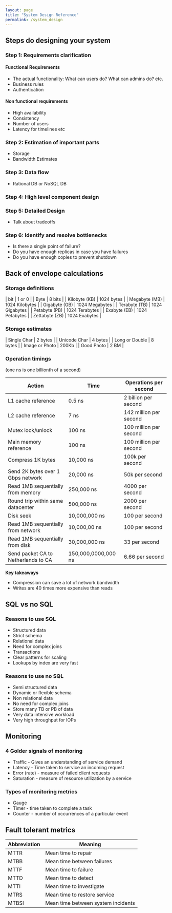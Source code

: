 ```yaml
---
layout: page
title: "System Design Reference"
permalink: /system_design
---
```


[comment]: <> (TODO: Need to break apart this section and I don't love system design as a top level catergory)

## Steps do designing your system

### Step 1: Requirements clarification

#### Functional Requirements

* The actual functionality: What can users do?  What can admins do? etc.
* Business rules
* Authentication

#### Non functional requirements

* High availability
* Consistency
* Number of users
* Latency for timelines etc

### Step 2: Estimation of important parts

* Storage
* Bandwidth Estimates

### Step 3: Data flow

* Rational DB or NoSQL DB

### Step 4: High level component design

### Step 5: Detailed Design

* Talk about tradeoffs

### Step 6: Identify and resolve bottlenecks

* Is there a single point of failure?
* Do you have enough replicas in case you have failures
* Do you have enough copies to prevent shutdown

## Back of envelope calculations

### Storage definitions

| bit | 1 or 0 |
| Byte | 8 bits |
| Kilobyte (KB) | 1024 bytes |
| Megabyte (MB) | 1024 Kilobytes |
| Gigabyte (GB) | 1024 Megabytes |
| Terabyte (TB) | 1024 Gigabytes |
| Petabyte (PB) | 1024 Terabytes |
| Exabyte (EB) | 1024 Petabytes |
| Zettabyte (ZB) | 1024 Exabytes |

### Storage estimates

| Single Char | 2 bytes |
| Unicode Char | 4 bytes |
| Long or Double | 8 bytes |
| Image or Photo | 200Kb |
| Good Photo | 2 BM |

### Operation timings

(one ns is one billionth of a second)

| Action | Time | Operations per second |
| ------ | ---- | --------------------- |
| L1 cache reference | 0.5 ns | 2 billion per second |
| L2 cache reference | 7 ns | 142 million per second |
| Mutex lock/unlock | 100 ns | 100 million per second |
| Main memory reference | 100 ns | 100 million per second |
| Compress 1K bytes | 10,000 ns | 100k per second |
| Send 2K bytes over 1 Gbps network | 20,000 ns | 50k per second |
| Read 1MB sequentially from memory | 250,000 ns | 4000 per second |
| Round trip within same datacenter | 500,000 ns | 2000 per second |
| Disk seek | 10,000,000 ns | 100 per second |
| Read 1MB sequentially from network | 10,000,00 ns | 100 per second |
| Read 1MB sequentially from disk | 30,000,000 ns | 33 per second |
| Send packet CA to Netherlands to CA | 150,000,0000,000 ns | 6.66 per second |

**Key takeaways**

* Compression can save a lot of network bandwidth
* Writes are 40 times more expensive than reads

## SQL vs no SQL

### Reasons to use SQL

* Structured data
* Strict schema
* Relational data
* Need for complex joins
* Transactions
* Clear patterns for scaling
* Lookups by index are very fast

### Reasons to use no SQL

* Semi structured data
* Dynamic or flexible schema
* Non relational data
* No need for complex joins
* Store many TB or PB of data
* Very data intensive workload
* Very high throughput for IOPs

## Monitoring

### 4 Golder signals of monitoring

* Traffic - Gives an understanding of service demand
* Latency - Time taken to service an incoming request
* Error (rate) - measure of failed client requests
* Saturation - measure of resource utilization by a service

### Types of monitoring metrics

* Gauge
* Timer - time taken to complete a task
* Counter - number of occurrences of a particular event

## Fault tolerant metrics

| Abbreviation | Meaning |
| ------------ | ------- |
| MTTR | Mean time to repair |
| MTBB | Mean time between failures |
| MTTF | Mean time to failure |
| MTTD | Mean time to detect |
| MTTI | Mean time to investigate |
| MTRS | Mean time to restore service |
| MTBSI | Mean time between system incidents |

